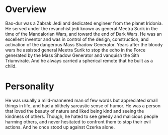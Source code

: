 # Overview
Bao-dur was a Zabrak Jedi and dedicated engineer from the planet Iridonia.
He served under the revanchist jedi known as general Meetra Surik in the time of the Mandalorian Wars, and toward the end of Dark Wars.
He was an excellent inventor and was in control of the design, construction, and activation of the dangerous Mass Shadow Generator.
Years after the bloody wars he assisted general Meetra Surik to stop the echo in the Force generated by the Mass Shadow Generator and vanquish the Sith Triumvirate.
And he always carried a spherical remote that he built as a child.

# Personality
He was usually a mild-mannered man of few words but appreciated small things in life, and had a blithely sarcastic sense of humor.
He was a person that loved the beauty of nature and liked being kind and seeing the kindness of others.
Though, he hated to see greedy and malicious people harming others, and never hesitated to confront them to stop their evil actions.
And he once stood up against Czerka alone.